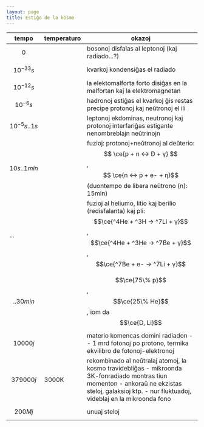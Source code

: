 ```yaml
---
layout: page
title: Estiĝo de la kosmo
---
```



  <!-- servi mankantajn funkciojn depende de uzata retumilo -->
  <script src="https://polyfill.io/v3/polyfill.min.js?features=es6"></script>
  <!-- subteno por matematikaj kaj kemiaj formuloj -->
  <script id="MathJax-script" async
          src="https://cdn.jsdelivr.net/npm/mathjax@3.0.1/es5/tex-mml-chtml.js">
  </script>

| tempo | temperaturo | okazoj |
|-|-|-|
| $$0$$             || bosonoj disfalas al leptonoj (kaj radiado...?) |
| $$10^{-33}s$$ ||  kvarkoj kondensiĝas el radiado |
| $$10^{-12}s$$ || la elektomalforta forto disiĝas en la malfortan kaj la elektromagnetan |
| $$10^{-6}s$$   || hadronoj estiĝas el kvarkoj ĝis restas precipe protonoj kaj neŭtronoj el ili |
| $$ 10^{-5}s..1s$$ || leptonoj ekdominas, neutronoj kaj protonoj interfariĝas estigante nenombreblajn neŭtrinojn |
| $$ 10s..1min$$ || fuzioj: protonoj+neŭtronoj al deŭterio: $$ \ce{p + n <-> D + γ} $$, $$ \ce{n <-> p + e- + η}$$ (duontempo de libera neŭtrono (n): 15min) |
| ... || fuzioj al heliumo, litio kaj berilio (redisfalanta) kaj pli: $$\ce{^4He + ^3H -> ^7Li + γ}$$, $$\ce{^4He + ^3He -> ^7Be + γ}$$, $$\ce{^7Be + e- -> ^7Li + γ}$$ |
| $$..30min$$ || $$\ce{75\% p}$$, $$\ce{25\% He}$$, iom da $$\ce{D, Li}$$ |
| $$10000 j$$ || materio komencas domini radiadon -- 1 mrd fotonoj po protono, termika ekvilibro de fotonoj-elektronoj |
| $$379000 j$$ |3000K| rekombinado al neŭtralaj atomoj, la kosmo travidebliĝas - mikroonda 3K-fonradiado montras tiun momenton - ankoraŭ ne ekzistas steloj, galaksioj ktp. - nur fluktuadoj, videblaj en la mikroonda fono |
| $$200 Mj$$ || unuaj steloj |
